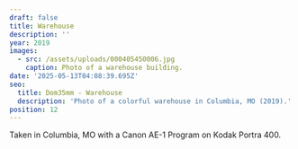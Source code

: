 ```yaml
---
draft: false
title: Warehouse
description: ''
year: 2019
images:
  - src: /assets/uploads/000405450006.jpg
    caption: Photo of a warehouse building.
date: '2025-05-13T04:08:39.695Z'
seo:
  title: Dom35mm - Warehouse
  description: 'Photo of a colorful warehouse in Columbia, MO (2019).'
position: 12
---
```



Taken in Columbia, MO with a Canon AE-1 Program on Kodak Portra 400.
